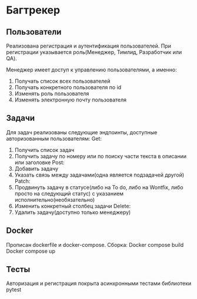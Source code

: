 # Багтрекер
## Пользователи
Реализована регистрация и аутентификация пользователей. При регистрации указывается роль(Менеджер, Тимлид, Разработчик или QA).

Менеджер имеет доступ к управлению пользователями, а именно:
1) Получать список всех пользователей
2) Получать конкретного пользователя по id
3) Изменять роль пользователя
4) Изменять электронную почту пользователя
## Задачи
Для задач реализованы следующие эндпоинты, доступные авторизованным пользователям:
Get:
1) Получить список задач
2) Получить задачу по номеру или по поиску части текста в описании или заголовке
Post:
1) Добавить задачу
2) Указать связь между задачами(одна является подзадачей другой)
Patch:
1) Продвинуть задачу в статусе(либо на To do, либо на Wontfix, либо просто на следующий статус) с указанием исполнительно(необязательно)
2) Изменить конкретный столбец задачи
Delete:
1) Удалить задачу(доступно только менеджеру)
## Docker
Прописан dockerfile и docker-compose.
Сборка:
Docker compose build
Docker compose up
## Тесты
Авторизация и регистрация покрыта асинхронными тестами библиотеки pytest
